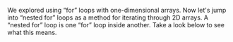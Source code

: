 We explored using “for” loops with one-dimensional arrays. Now let's jump into “nested for” loops as a method for iterating through 2D arrays. A “nested for” loop is one “for” loop inside another. Take a look below to see what this means.

